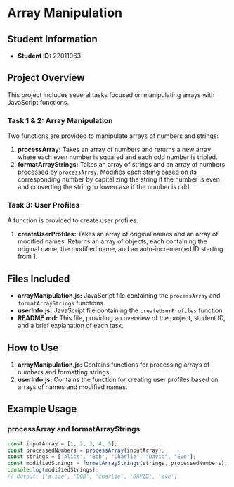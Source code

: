 # Array Manipulation

## Student Information
- **Student ID:** 22011063

## Project Overview
This project includes several tasks focused on manipulating arrays with JavaScript functions.


### Task 1 & 2: Array Manipulation
Two functions are provided to manipulate arrays of numbers and strings:
1. **processArray:** Takes an array of numbers and returns a new array where each even number is squared and each odd number is tripled.
2. **formatArrayStrings:** Takes an array of strings and an array of numbers processed by `processArray`. Modifies each string based on its corresponding number by capitalizing the string if the number is even and converting the string to lowercase if the number is odd.

### Task 3: User Profiles
A function is provided to create user profiles:
1. **createUserProfiles:** Takes an array of original names and an array of modified names. Returns an array of objects, each containing the original name, the modified name, and an auto-incremented ID starting from 1.

## Files Included
- **arrayManipulation.js:** JavaScript file containing the `processArray` and `formatArrayStrings` functions.
- **userInfo.js:** JavaScript file containing the `createUserProfiles` function.
- **README.md:** This file, providing an overview of the project, student ID, and a brief explanation of each task.

## How to Use
1. **arrayManipulation.js:** Contains functions for processing arrays of numbers and formatting strings.
2. **userInfo.js:** Contains the function for creating user profiles based on arrays of names and modified names.

## Example Usage
### processArray and formatArrayStrings
```javascript
const inputArray = [1, 2, 3, 4, 5];
const processedNumbers = processArray(inputArray);
const strings = ["Alice", "Bob", "Charlie", "David", "Eve"];
const modifiedStrings = formatArrayStrings(strings, processedNumbers);
console.log(modifiedStrings);
// Output: ['alice', 'BOB', 'charlie', 'DAVID', 'eve']
